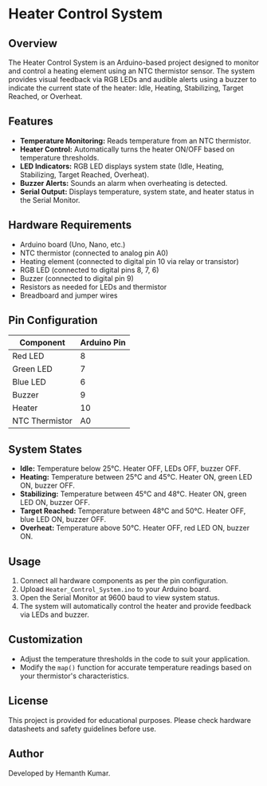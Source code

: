 # Heater Control System

## Overview

The Heater Control System is an Arduino-based project designed to monitor and control a heating element using an NTC thermistor sensor. The system provides visual feedback via RGB LEDs and audible alerts using a buzzer to indicate the current state of the heater: Idle, Heating, Stabilizing, Target Reached, or Overheat.

## Features

- **Temperature Monitoring:** Reads temperature from an NTC thermistor.
- **Heater Control:** Automatically turns the heater ON/OFF based on temperature thresholds.
- **LED Indicators:** RGB LED displays system state (Idle, Heating, Stabilizing, Target Reached, Overheat).
- **Buzzer Alerts:** Sounds an alarm when overheating is detected.
- **Serial Output:** Displays temperature, system state, and heater status in the Serial Monitor.

## Hardware Requirements

- Arduino board (Uno, Nano, etc.)
- NTC thermistor (connected to analog pin A0)
- Heating element (connected to digital pin 10 via relay or transistor)
- RGB LED (connected to digital pins 8, 7, 6)
- Buzzer (connected to digital pin 9)
- Resistors as needed for LEDs and thermistor
- Breadboard and jumper wires

## Pin Configuration

| Component      | Arduino Pin |
|----------------|-------------|
| Red LED        | 8           |
| Green LED      | 7           |
| Blue LED       | 6           |
| Buzzer         | 9           |
| Heater         | 10          |
| NTC Thermistor | A0          |

## System States

- **Idle:** Temperature below 25°C. Heater OFF, LEDs OFF, buzzer OFF.
- **Heating:** Temperature between 25°C and 45°C. Heater ON, green LED ON, buzzer OFF.
- **Stabilizing:** Temperature between 45°C and 48°C. Heater ON, green LED ON, buzzer OFF.
- **Target Reached:** Temperature between 48°C and 50°C. Heater OFF, blue LED ON, buzzer OFF.
- **Overheat:** Temperature above 50°C. Heater OFF, red LED ON, buzzer ON.

## Usage

1. Connect all hardware components as per the pin configuration.
2. Upload `Heater_Control_System.ino` to your Arduino board.
3. Open the Serial Monitor at 9600 baud to view system status.
4. The system will automatically control the heater and provide feedback via LEDs and buzzer.

## Customization

- Adjust the temperature thresholds in the code to suit your application.
- Modify the `map()` function for accurate temperature readings based on your thermistor's characteristics.

## License

This project is provided for educational purposes. Please check hardware datasheets and safety guidelines before use.

## Author

Developed by Hemanth Kumar.